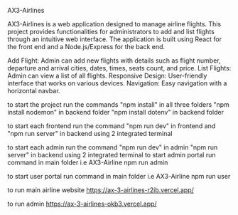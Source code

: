AX3-Airlines

AX3-Airlines is a web application designed to manage airline flights. This project provides functionalities for administrators to add and list flights through an intuitive web interface. The application is built using React for the front end and a Node.js/Express for the back end.


Add Flight: Admin can add new flights with details such as flight number, departure and arrival cities, dates, times, seats count, and price.
List Flights: Admin can view a list of all flights.
Responsive Design: User-friendly interface that works on various devices.
Navigation: Easy navigation with a horizontal navbar.

to start the project 
run the commands
"npm install" in all three folders
"npm install nodemon" in backend folder
"npm install dotenv" in backend folder



to start each frontend run the command
"npm run dev" 
in frontend
and 
"npm run server"
in backend 
using 2 integrated terminal

to start each admin run the command
"npm run dev" 
in admin
"npm run server"
in backend 
using 2 integrated terminal
to start admin portal run command in main folder i.e AX3-Airline
npm run admin

to start user portal run command in main folder i.e AX3-Airline
npm run user

to run main airline website
https://ax-3-airlines-r2ib.vercel.app/

to run admin
https://ax-3-airlines-okb3.vercel.app/

